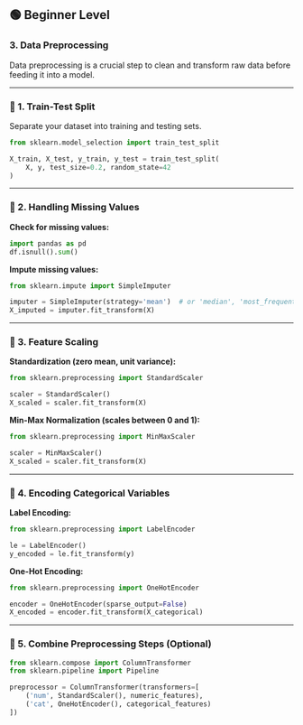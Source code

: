 ## 🟢 Beginner Level

### 3. Data Preprocessing

Data preprocessing is a crucial step to clean and transform raw data before feeding it into a model.

---

### 📌 1. Train-Test Split

Separate your dataset into training and testing sets.

```python
from sklearn.model_selection import train_test_split

X_train, X_test, y_train, y_test = train_test_split(
    X, y, test_size=0.2, random_state=42
)
```

---

### 📌 2. Handling Missing Values

**Check for missing values:**

```python
import pandas as pd
df.isnull().sum()
```

**Impute missing values:**

```python
from sklearn.impute import SimpleImputer

imputer = SimpleImputer(strategy='mean')  # or 'median', 'most_frequent'
X_imputed = imputer.fit_transform(X)
```

---

### 📌 3. Feature Scaling

**Standardization (zero mean, unit variance):**

```python
from sklearn.preprocessing import StandardScaler

scaler = StandardScaler()
X_scaled = scaler.fit_transform(X)
```

**Min-Max Normalization (scales between 0 and 1):**

```python
from sklearn.preprocessing import MinMaxScaler

scaler = MinMaxScaler()
X_scaled = scaler.fit_transform(X)
```

---

### 📌 4. Encoding Categorical Variables

**Label Encoding:**

```python
from sklearn.preprocessing import LabelEncoder

le = LabelEncoder()
y_encoded = le.fit_transform(y)
```

**One-Hot Encoding:**

```python
from sklearn.preprocessing import OneHotEncoder

encoder = OneHotEncoder(sparse_output=False)
X_encoded = encoder.fit_transform(X_categorical)
```

---

### 📌 5. Combine Preprocessing Steps (Optional)

```python
from sklearn.compose import ColumnTransformer
from sklearn.pipeline import Pipeline

preprocessor = ColumnTransformer(transformers=[
    ('num', StandardScaler(), numeric_features),
    ('cat', OneHotEncoder(), categorical_features)
])
```
